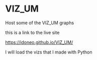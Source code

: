 # VIZ_UM
Host some of the VIZ_UM graphs

this is a link to the live site 

https://idoneo.github.io/VIZ_UM/

I will load the vizs that I made with Python
